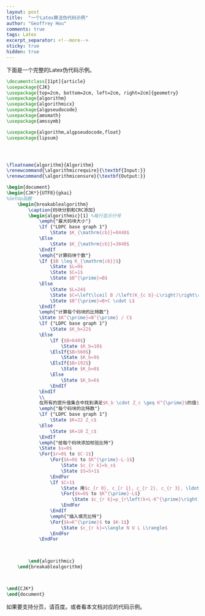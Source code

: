 ```yaml
---
layout: post
title:  "一个Latex算法伪代码示例"
author: "Geoffrey Hou"
comments: true
tags: Latex
excerpt_separator: <!--more-->
sticky: true
hidden: true
---
```


<head>
    <script src="https://cdn.mathjax.org/mathjax/latest/MathJax.js?config=TeX-AMS-MML_HTMLorMML" type="text/javascript"></script>
    <script type="text/x-mathjax-config">
        MathJax.Hub.Config({
            tex2jax: {
            skipTags: ['script', 'noscript', 'style', 'textarea', 'pre'],
            inlineMath: [['$','$']]
            }
        });
    </script>
</head>

下面是一个完整的Latex伪代码示例。<!--more-->



```Latex
\documentclass[11pt]{article}
\usepackage{CJK}
\usepackage[top=2cm, bottom=2cm, left=2cm, right=2cm]{geometry}
\usepackage{algorithm}
\usepackage{algorithmicx}
\usepackage{algpseudocode}
\usepackage{amsmath}
\usepackage{amssymb}

\usepackage{algorithm,algpseudocode,float}
\usepackage{lipsum}




\floatname{algorithm}{Algorithm}
\renewcommand{\algorithmicrequire}{\textbf{Input:}}
\renewcommand{\algorithmicensure}{\textbf{Output:}}

\begin{document}
\begin{CJK*}{UTF8}{gkai}
%SetUp函数
    \begin{breakablealgorithm}
        \caption{码块分割和CRC添加}
        \begin{algorithmic}[1] %每行显示行号
			\emph{"最大码块大小"}
			\If {"LDPC base graph 1"} 
				\State $K_{\mathrm{cb}}=8448$
			\Else
				\State $K_{\mathrm{cb}}=3840$
			\EndIf
			\emph{"计算码块个数"}
			\If {$B \leq K_{\mathrm{cb}}$} 
				\State $L=0$
				\State $C=1$
				\State $B^{\prime}=B$
			\Else
				\State $L=24$
				\State $C=\left\lceil B /\left(K_{c b}-L\right)\right\rceil$
				\State $B^{\prime}=B+C \cdot L$
			\EndIf
			\emph{"计算每个码块的比特数"}
			\State $K^{\prime}=B^{\prime} / C$
			\If {"LDPC base graph 1"} 
				\State $K_b=22$
			\Else
				\If {$B>640$} 
					\State $K_b=10$
				\ElsIf{$B>560$}
					\State $K_b=9$
				\ElsIf{$B>192$}
					\State $K_b=8$
				\Else
					\State $K_b=6$
				\EndIf
			\EndIf
			\\
			在所有的提升值集合中找到满足$K_b \cdot Z_c \geq K^{\prime}$的值$Z_c$
			\emph{"每个码块的比特数"}
			\If {"LDPC base graph 1"} 
				\State $K=22 Z_c$
			\Else
				\State $K=10 Z_c$
			\EndIf
			\emph{"给每个码块添加校验比特"}
			\State $s=0$
			\For{$r=0$ to $C-1$}
				\For{$k=0$ to $K^{\prime}-L-1$}
					\State $c_{r k}=b_s$
					\State $S=S+1$
				\EndFor
				\If $C>1$
					\State 用$c_{r 0}, c_{r 1}, c_{r 2}, c_{r 3}, \ldots, c_{r\left(K^{\prime}-L-1\right)}$计算校验比特$p_{r 0}, p_{r 1}, p_{r 2}, \ldots, p_{r(L-1)}$，使用$g_{\mathrm{CRC} 24 \mathrm{~B}}(D)$
					\For{$k=0$ to $K^{\prime}-L$}
						\State $c_{r k}=p_{r\left(k+L-K^{\prime}\right)}$
					\EndFor
				\EndIf
				\emph{"插入填充比特"}
				\For{$k=K^{\prime}$ to $K-1$}
					\State $c_{r k}=\langle N U L L\rangle$
				\EndFor
			\EndFor
			


        \end{algorithmic}
    \end{breakablealgorithm}



\end{CJK*}
\end{document}
```

如果要支持分页，请百度。或者看本文档对应的代码示例。

